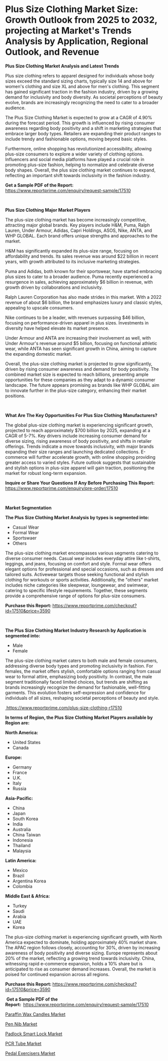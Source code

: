 <p><h1>Plus Size Clothing Market Size: Growth Outlook from 2025 to 2032, projecting at Market's Trends Analysis by Application, Regional Outlook, and Revenue</h1></p><p><strong>Plus Size Clothing Market Analysis and Latest Trends</strong></p>
<p><p>Plus size clothing refers to apparel designed for individuals whose body sizes exceed the standard sizing charts, typically size 14 and above for women's clothing and size XL and above for men's clothing. This segment has gained significant traction in the fashion industry, driven by a growing demand for inclusivity and body diversity. As societal perceptions of beauty evolve, brands are increasingly recognizing the need to cater to a broader audience.</p><p>The Plus Size Clothing Market is expected to grow at a CAGR of 4.90% during the forecast period. This growth is influenced by rising consumer awareness regarding body positivity and a shift in marketing strategies that embrace larger body types. Retailers are expanding their product ranges to include trendy and fashionable options, moving beyond basic styles. </p><p>Furthermore, online shopping has revolutionized accessibility, allowing plus-size consumers to explore a wider variety of clothing options. Influencers and social media platforms have played a crucial role in promoting plus-size fashion, helping to normalize and celebrate diverse body shapes. Overall, the plus size clothing market continues to expand, reflecting an important shift towards inclusivity in the fashion industry. </p></p>
<p><strong>Get a Sample PDF of the Report:&nbsp;</strong> <a href="https://www.reportprime.com/enquiry/request-sample/17510?utm_campaign=62&utm_medium=2&utm_source=Github&utm_content=ia&utm_term=18032025&utm_id=plus-size-clothing">https://www.reportprime.com/enquiry/request-sample/17510</a></p>
<p>&nbsp;</p>
<p><strong>Plus Size Clothing Major Market Players</strong></p>
<p><p>The plus-size clothing market has become increasingly competitive, attracting major global brands. Key players include H&M, Puma, Ralph Lauren, Under Armour, Adidas, Capri Holdings, ASOS, Nike, ANTA, and WHP GLOBAL. Each brand offers unique strengths and approaches to the market.</p><p>H&M has significantly expanded its plus-size range, focusing on affordability and trends. Its sales revenue was around $22 billion in recent years, with growth attributed to its inclusive marketing strategies. </p><p>Puma and Adidas, both known for their sportswear, have started embracing plus sizes to cater to a broader audience. Puma recently experienced a resurgence in sales, achieving approximately $6 billion in revenue, with growth driven by collaborations and inclusivity.</p><p>Ralph Lauren Corporation has also made strides in this market. With a 2022 revenue of about $6 billion, the brand emphasizes luxury and classic styles, appealing to upscale consumers. </p><p>Nike continues to be a leader, with revenues surpassing $46 billion, focusing on performance-driven apparel in plus sizes. Investments in diversity have helped elevate its market presence. </p><p>Under Armour and ANTA are increasing their involvement as well, with Under Armour's revenue around $5 billion, focusing on functional athletic wear, while ANTA has seen significant growth in China, aiming to capture the expanding domestic market.</p><p>Overall, the plus-size clothing market is projected to grow significantly, driven by rising consumer awareness and demand for body positivity. The combined market size is expected to reach billions, presenting ample opportunities for these companies as they adapt to a dynamic consumer landscape. The future appears promising as brands like WHP GLOBAL aim to innovate further in the plus-size category, enhancing their market positions.</p></p>
<p>&nbsp;</p>
<p><strong>What Are The Key Opportunities For Plus Size Clothing Manufacturers?</strong></p>
<p><p>The global plus-size clothing market is experiencing significant growth, projected to reach approximately $700 billion by 2025, expanding at a CAGR of 5-7%. Key drivers include increasing consumer demand for diverse sizing, rising awareness of body positivity, and shifts in retailer offerings. Trends indicate a move towards inclusivity, with major brands expanding their size ranges and launching dedicated collections. E-commerce will further accelerate growth, with online shopping providing greater access to varied styles. Future outlook suggests that sustainable and stylish options in plus-size apparel will gain traction, positioning the market for robust long-term expansion.</p></p>
<p><strong>Inquire or Share Your Questions If Any Before Purchasing This Report:</strong> <a href="https://www.reportprime.com/enquiry/pre-order/17510?utm_campaign=62&utm_medium=2&utm_source=Github&utm_content=ia&utm_term=18032025&utm_id=plus-size-clothing">https://www.reportprime.com/enquiry/pre-order/17510</a></p>
<p>&nbsp;</p>
<p><strong>Market Segmentation</strong></p>
<p><strong>The Plus Size Clothing Market Analysis by types is segmented into:</strong></p>
<p><ul><li>Casual Wear</li><li>Formal Wear</li><li>Sportswaer</li><li>Others</li></ul></p>
<p><p>The plus-size clothing market encompasses various segments catering to diverse consumer needs. Casual wear includes everyday attire like t-shirts, leggings, and jeans, focusing on comfort and style. Formal wear offers elegant options for professional and special occasions, such as dresses and tailored suits. Activewear targets those seeking functional and stylish clothing for workouts or sports activities. Additionally, the "others" market includes niche categories like sleepwear, loungewear, and swimwear, catering to specific lifestyle requirements. Together, these segments provide a comprehensive range of options for plus-size consumers.</p></p>
<p><strong>Purchase this Report:&nbsp;</strong><a href="https://www.reportprime.com/checkout?id=17510&price=3590&utm_campaign=62&utm_medium=2&utm_source=Github&utm_content=ia&utm_term=18032025&utm_id=plus-size-clothing">https://www.reportprime.com/checkout?id=17510&price=3590</a></p>
<p>&nbsp;</p>
<p><strong>The Plus Size Clothing Market Industry Research by Application is segmented into:</strong></p>
<p><ul><li>Male</li><li>Female</li></ul></p>
<p><p>The plus-size clothing market caters to both male and female consumers, addressing diverse body types and promoting inclusivity in fashion. For females, the market offers stylish, comfortable options ranging from casual wear to formal attire, emphasizing body positivity. In contrast, the male segment traditionally faced limited choices, but trends are shifting as brands increasingly recognize the demand for fashionable, well-fitting garments. This evolution fosters self-expression and confidence for individuals of all sizes, reshaping societal perceptions of beauty and style.</p></p>
<p><a href="https://www.reportprime.com/plus-size-clothing-r17510?utm_campaign=62&utm_medium=2&utm_source=Github&utm_content=ia&utm_term=18032025&utm_id=plus-size-clothing">&nbsp;https://www.reportprime.com/plus-size-clothing-r17510</a></p>
<p><strong>In terms of Region, the Plus Size Clothing Market Players available by Region are:</strong></p>
<p>
    <p> <strong> North America: </strong>
        <ul>
            <li>United States</li>
            <li>Canada</li>
        </ul>
        </p> 
    <p> <strong> Europe: </strong>
        <ul>
            <li>Germany</li>
            <li>France</li>
            <li>U.K.</li>
            <li>Italy</li>
            <li>Russia</li>
        </ul>
        </p> 
    <p> <strong> Asia-Pacific: </strong>
        <ul>
            <li>China</li>
            <li>Japan</li>
            <li>South Korea</li>
            <li>India</li>
            <li>Australia</li>
            <li>China Taiwan</li>
            <li>Indonesia</li>
            <li>Thailand</li>
            <li>Malaysia</li>
        </ul>
        </p> 
    <p> <strong> Latin America: </strong>
        <ul>
            <li>Mexico</li>
            <li>Brazil</li>
            <li>Argentina Korea</li>
            <li>Colombia</li>
        </ul>
        </p> 
    <p> <strong> Middle East & Africa: </strong>
        <ul>
            <li>Turkey</li>
            <li>Saudi</li>
            <li>Arabia</li>
            <li>UAE</li>
            <li>Korea</li>
        </ul>
    </p>
    </p>
<p><p>The plus-size clothing market is experiencing significant growth, with North America expected to dominate, holding approximately 40% market share. The APAC region follows closely, accounting for 30%, driven by increasing awareness of body positivity and diverse sizing. Europe represents about 20% of the market, reflecting a growing trend towards inclusivity. China, witnessing rapid e-commerce expansion, holds a 10% share but is anticipated to rise as consumer demand increases. Overall, the market is poised for continued expansion across all regions.</p></p>
<p><strong>Purchase this Report: </strong><a href="https://www.reportprime.com/checkout?id=17510&price=3590&utm_campaign=62&utm_medium=2&utm_source=Github&utm_content=ia&utm_term=18032025&utm_id=plus-size-clothing">https://www.reportprime.com/checkout?id=17510&price=3590</a></p>
<p>&nbsp;<strong>Get a Sample PDF of the Report:&nbsp;&nbsp;</strong><a href="https://www.reportprime.com/enquiry/request-sample/17510?utm_campaign=62&utm_medium=2&utm_source=Github&utm_content=ia&utm_term=18032025&utm_id=plus-size-clothing">https://www.reportprime.com/enquiry/request-sample/17510</a></p>
<p><strong></strong></p>
<p><p><a href="https://github.com/kitkaeberz5z/Market-Research-Report-List-1/blob/main/paraffin-wax-candles-market.md?utm_campaign=62&utm_medium=2&utm_source=Github&utm_content=ia&utm_term=18032025&utm_id=plus-size-clothing">Paraffin Wax Candles Market</a></p><p><a href="https://github.com/olesjaquah/Market-Research-Report-List-1/blob/main/pen-nib-market.md?utm_campaign=62&utm_medium=2&utm_source=Github&utm_content=ia&utm_term=18032025&utm_id=plus-size-clothing">Pen Nib Market</a></p><p><a href="https://github.com/snelldimkeod/Market-Research-Report-List-1/blob/main/padlock-smart-lock-market.md?utm_campaign=62&utm_medium=2&utm_source=Github&utm_content=ia&utm_term=18032025&utm_id=plus-size-clothing">Padlock Smart Lock Market</a></p><p><a href="https://github.com/edriceakeime/Market-Research-Report-List-1/blob/main/pcr-tube-market.md?utm_campaign=62&utm_medium=2&utm_source=Github&utm_content=ia&utm_term=18032025&utm_id=plus-size-clothing">PCR Tube Market</a></p><p><a href="https://github.com/seppelharjap/Market-Research-Report-List-1/blob/main/pedal-exercisers-market.md?utm_campaign=62&utm_medium=2&utm_source=Github&utm_content=ia&utm_term=18032025&utm_id=plus-size-clothing">Pedal Exercisers Market</a></p></p>